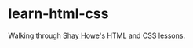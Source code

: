 # learn-html-css
Walking through [Shay Howe's](https://www.shayhowe.com) HTML and CSS [lessons](https://learn.shayhowe.com).
